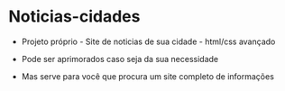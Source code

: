 # Noticias-cidades

- Projeto próprio - Site de noticias de sua cidade - html/css avançado

- Pode ser aprimorados caso seja da sua necessidade

- Mas serve para você que procura um site completo de informações
